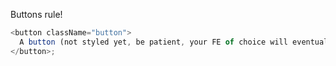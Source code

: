 Buttons rule!

```js
<button className="button">
  A button (not styled yet, be patient, your FE of choice will eventually work on it)
</button>;
```
